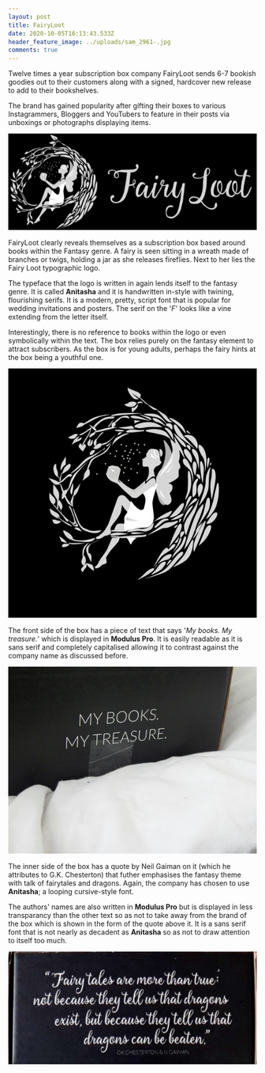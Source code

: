 ```yaml
---
layout: post
title: FairyLoot
date: 2020-10-05T16:13:43.533Z
header_feature_image: ../uploads/sam_2961-.jpg
comments: true
---
```

Twelve times a year subscription box company FairyLoot sends 6-7 bookish goodies out to their customers along with a signed, hardcover new release to add to their bookshelves.

The brand has gained popularity after gifting their boxes to various Instagrammers, Bloggers and YouTubers to feature in their posts via unboxings or photographs displaying items. 

![Fairyloot.com](../uploads/fairyloot.png "Fairyloot")

FairyLoot clearly reveals themselves as a subscription box based around books within the Fantasy genre. A fairy is seen sitting in a wreath made of branches or twigs, holding a jar as she releases fireflies. Next to her lies the Fairy Loot typographic logo.

The typeface that the logo is written in again lends itself to the fantasy genre. It is called **Anitasha** and it is handwritten in-style with twining, flourishing serifs. It is a modern, pretty, script font that is popular for wedding invitations and posters. The serif on the '*F*' looks like a vine extending from the letter itself. 

Interestingly, there is no reference to books within the logo or even symbolically within the text. The box relies purely on the fantasy element to attract subscribers. As the box is for young adults, perhaps the fairy hints at the box being a youthful one.

![Fairyloot](../uploads/fairyloot.jpg "Fairyloot")

The front side of the box has a piece of text that says '*My books. My treasure.*' which is displayed in **Modulus Pro**. It is easily readable as it is sans serif and completely capitalised allowing it to contrast against the company name as discussed before.

![This Northern Girl](../uploads/front.jpg "http://thisnortherngal.co.uk/books-2/my-first-fairy-loot-box/")

The inner side of the box has a quote by Neil Gaiman on it (which he attributes to G.K. Chesterton) that futher emphasises the fantasy theme with talk of fairytales and dragons. Again, the company has chosen to use **Anitasha**; a looping cursive-style font. 

The authors' names are also written in **Modulus Pro** but is displayed in less transparancy than the other text so as not to take away from the brand of the box which is shown in the form of the quote above it. It is a sans serif font that is not nearly as decadent as **Anitasha** so as not to draw attention to itself too much.

![Traversing Chapters](../uploads/screenshot-2020-11-28-at-12.19.07.png "https://www.traversingchapters.com/november-2019-fairyloot-unboxing/")
